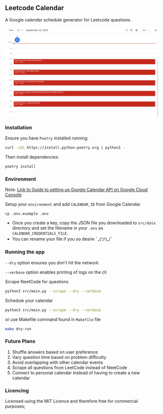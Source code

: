 ## Leetcode Calendar

A Google calendar schedule generator for Leetcode questions.

![An example schedule on Google Calendar](<src/images/schedule.png>)
### Installation

Ensure you have `Poetry` installed running:

```bash
curl -sSL https://install.python-poetry.org | python3 -
```

Then install dependencies:

```sh
poetry install
```

### Environment

Note: [Link to Guide to setting up Google Calendar API on Google Cloud Console](https://stateful.com/blog/events-in-the-google-calendar-API)

Setup your `environment` and add `CALENDAR_ID` from Google Calendar

```
cp .env.example .env
```

- Once you create a key, copy the JSON file you downloaded to `src/data` directory and set the filename in your `.env` as `CALENDAR_CREDENTIALS_FILE`.
- You can rename your file if you so desire ¯\_(ツ)_/¯

### Running the app

`--dry` option ensures you don't hit the network

`--verbose` option enables printing of logs on the cli

Scrape NeetCode for questions

```sh
python3 src/main.py --scrape --dry --verbose
```

Schedule your calendar

```sh
python3 src/main.py --scrape --dry --verbose
```

or use Makefile command found in `Makefile` file

```sh
make dry-run
```

### Future Plans

1. Shuffle answers based on user preference
2. Vary question time based on problem difficulty
3. Avoid overlapping with other calendar events
4. Scrape all questions from LeetCode instead of NeetCode
5. Connect to personal calendar instead of having to create a new calendar
### Licencing

Licensed using the MIT Licence and therefore free for commercial purposes;